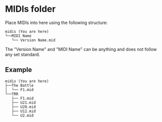# MIDIs folder
Place MIDIs into here using the following structure:

```
midis (You are here)
└──MIDI Name
   └── Version Name.mid
```

The "Version Name" and "MIDI Name" can be anything and does not follow any set standard.

## Example

```
midis (You are here)
├──The Battle
│  └── F1.mid
└──TRR
   ├── F1.mid
   ├── U21.mid
   ├── U20.mid
   ├── U12.mid
   └── U2.mid

